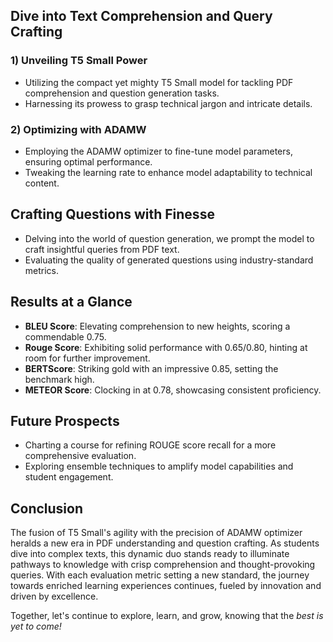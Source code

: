 ## Dive into Text Comprehension and Query Crafting

### 1) Unveiling T5 Small Power
- Utilizing the compact yet mighty T5 Small model for tackling PDF comprehension and question generation tasks.
- Harnessing its prowess to grasp technical jargon and intricate details.

### 2) Optimizing with ADAMW
- Employing the ADAMW optimizer to fine-tune model parameters, ensuring optimal performance.
- Tweaking the learning rate to enhance model adaptability to technical content.

## Crafting Questions with Finesse
- Delving into the world of question generation, we prompt the model to craft insightful queries from PDF text.
- Evaluating the quality of generated questions using industry-standard metrics.

## Results at a Glance
- **BLEU Score**: Elevating comprehension to new heights, scoring a commendable 0.75.
- **Rouge Score**: Exhibiting solid performance with 0.65/0.80, hinting at room for further improvement.
- **BERTScore**: Striking gold with an impressive 0.85, setting the benchmark high.
- **METEOR Score**: Clocking in at 0.78, showcasing consistent proficiency.

## Future Prospects
- Charting a course for refining ROUGE score recall for a more comprehensive evaluation.
- Exploring ensemble techniques to amplify model capabilities and student engagement.

## Conclusion
The fusion of T5 Small's agility with the precision of ADAMW optimizer heralds a new era in PDF understanding and question crafting. As students dive into complex texts, this dynamic duo stands ready to illuminate pathways to knowledge with crisp comprehension and thought-provoking queries. With each evaluation metric setting a new standard, the journey towards enriched learning experiences continues, fueled by innovation and driven by excellence.

Together, let's continue to explore, learn, and grow, knowing that the *best is yet to come!*
